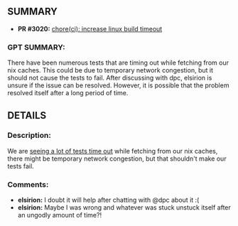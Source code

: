 ## SUMMARY
- **PR #3020:** [chore(ci): increase linux build timeout](https://github.com/fedimint/fedimint/pull/3020)

### GPT SUMMARY:
There have been numerous tests that are timing out while fetching from our nix caches. This could be due to temporary network congestion, but it should not cause the tests to fail. After discussing with dpc, elsirion is unsure if the issue can be resolved. However, it is possible that the problem resolved itself after a long period of time.

## DETAILS
### Description:
We are [seeing a lot of tests time out](https://github.com/fedimint/fedimint/actions/runs/5953944182/job/16149367352?pr=3008) while fetching from our nix caches, there might be temporary network congestion, but that shouldn't make our tests fail.

### Comments:
- **elsirion:** I doubt it will help after chatting with @dpc about it :(
- **elsirion:** Maybe I was wrong and whatever was stuck unstuck itself after an ungodly amount of time?!

